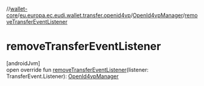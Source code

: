 //[wallet-core](../../../index.md)/[eu.europa.ec.eudi.wallet.transfer.openid4vp](../index.md)/[OpenId4vpManager](index.md)/[removeTransferEventListener](remove-transfer-event-listener.md)

# removeTransferEventListener

[androidJvm]\
open override fun [removeTransferEventListener](remove-transfer-event-listener.md)(listener:
TransferEvent.Listener): [OpenId4vpManager](index.md)
